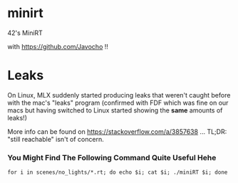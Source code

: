 # minirt
42's MiniRT

with https://github.com/Javocho !!

# Leaks

On Linux, MLX suddenly started producing leaks that weren't caught before with the mac's "leaks" program (confirmed with FDF which was fine on our macs but having switched to Linux started showing the **same** amounts of leaks!)

More info can be found on https://stackoverflow.com/a/3857638 ... TL;DR: "still reachable" isn't of concern.

### You Might Find The Following Command Quite Useful Hehe

```
for i in scenes/no_lights/*.rt; do echo $i; cat $i; ./miniRT $i; done
```
